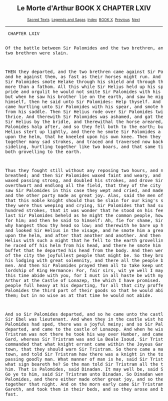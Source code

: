 <body>
 
 
 <center><h2>Le Morte d'Arthur BOOK X CHAPTER LXIV</h2></center>
 <center><small>
 <a href="../../index.htm">Sacred Texts</a> 
 <a href="../index.htm">Legends and Sagas</a> 
 <a href="index.htm">Index</a> 
 <a href="book09.htm">BOOK X</a> 
 <a href="mart300.htm">Previous</a> 
 <a href="mart302.htm">Next</a> 
 </small></center><hr>
 <pre>
 CHAPTER LXIV
 
 Of the battle between Sir Palomides and the two brethren,
 and how the two brethren were slain.
 
 
 THEN they departed, and the two brethren came against
 Sir Palomides, and he against them, as fast as their horses
 might run.  And by fortune Sir Palomides smote Helake
 through his shield and through the breast more than a
 fathom.  All this while Sir Helius held up his spear, and
 for pride and orgulit<e> he would not smite Sir Palomides
 with his spear; but when he saw his brother lie on the
 earth, and saw he might not help himself, then he said
 unto Sir Palomides:  Help thyself.  And therewith he
 came hurtling unto Sir Palomides with his spear, and
 smote him quite from his saddle.  Then Sir Helius rode
 over Sir Palomides twice or thrice.  And therewith Sir
 Palomides was ashamed, and gat the horse of Sir Helius
 by the bridle, and therewithal the horse areared, and Sir
 Palomides halp after, and so they fell both to the earth;
 but anon Sir Helius stert up lightly, and there he smote
 Sir Palomides a great stroke upon the helm, that he
 kneeled upon his own knee.  Then they lashed together
 many sad strokes, and traced and traversed now backward,
 now sideling, hurtling together like two boars, and that
 same time they fell both grovelling to the earth.
 
 Thus they fought still without any reposing two hours,
 and never breathed; and then Sir Palomides waxed faint
 and weary, and Sir Helius waxed passing strong, and
 doubled his strokes, and drove Sir Palomides overthwart
 and endlong all the field, that they of the city when they
 saw Sir Palomides in this case they wept and cried, and
 made great dole, and the other party made as great joy.
 Alas, said the men of the city, that this noble knight
 should thus be slain for our king's sake.  And as they
 were thus weeping and crying, Sir Palomides that had
 suffered an hundred strokes, that it was wonder that he
 stood on his feet, at the last Sir Palomides beheld as he
 might the common people, how they wept for him; and
 then he said to himself:  Ah, fie for shame, Sir Palomides,
 why hangest thou thy head so low; and therewith he bare
 up his shield, and looked Sir Helius in the visage, and he
 smote him a great stroke upon the helm, and after that
 another and another.  And then he smote Sir Helius with
 such a might that he fell to the earth grovelling; and
 then he raced off his helm from his head, and there he
 smote him such a buffet that he departed his head from
 the body.  And then were the people of the city the
 joyfullest people that might be.  So they brought him to
 his lodging with great solemnity, and there all the people
 became his men.  And then Sir Palomides prayed them
 all to take keep unto all the lordship of King Hermance:
 For, fair sirs, wit ye well I may not as at this time abide
 with you, for I must in all haste be with my lord King
 Arthur at the Castle of Lonazep, the which I have
 promised.  Then was the people full heavy at his
 departing, for all that city proffered Sir Palomides the
 third part of their goods so that he would abide with
 them; but in no wise as at that time he would not
 abide.
 
 And so Sir Palomides departed, and so he came unto
 the castle thereas Sir Ebel was lieutenant.  And when they
 in the castle wist how Sir Palomides had sped, there was a
 joyful meiny; and so Sir Palomides departed, and came
 to the castle of Lonazep.  And when he wist that Sir
 Tristram was not there he took his way over Humber,
 and came unto Joyous Gard, whereas Sir Tristram was
 and La Beale Isoud.  Sir Tristram had commanded that
 what knight errant came within the Joyous Gard, as in
 the town, that they should warn Sir Tristram.  So there
 came a man of the town, and told Sir Tristram how there
 was a knight in the town, a passing goodly man.  What
 manner of man is he, said Sir Tristram, and what sign
 beareth he?  So the man told Sir Tristram all the tokens
 of him.  That is Palomides, said Dinadan.  It may well
 be, said Sir Tristram.  Go ye to him, said Sir Tristram
 unto Dinadan.  So Dinadan went unto Sir Palomides,
 and there either made other great joy, and so they lay
 together that night.  And on the morn early came Sir
 Tristram and Sir Gareth, and took them in their beds, and
 so they arose and brake their fast.
 
 
 
 </e></pre></body>